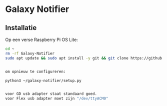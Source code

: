 # Galaxy Notifier

## Installatie

Op een verse Raspberry Pi OS Lite:

```bash
cd ~
rm -rf Galaxy-Notifier
sudo apt update && sudo apt install -y git && git clone https://github.com/KelvinZ119/Galaxy-Notifier.git && cd Galaxy-Notifier && bash install.sh


om opnieuw te configureren:

python3 ~/galaxy-notifier/setup.py


voor GD usb adapter staat standaard goed.
voor Flex usb adapter moet zijn "/dev/ttyACM0"
